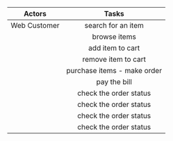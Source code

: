 | Actors  | Tasks  |
|:--------:|:--------:|
| Web Customer  |  search for an item |
|   | browse items  |
|   | add item to cart  |
|   | remove item to cart  |
|   | purchase items - make order  |
|   | pay the bill  |
|   | check the order status  |
|   | check the order status  |
|   | check the order status  |
|   | check the order status  |

